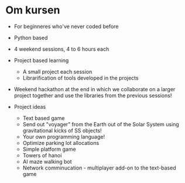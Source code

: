 # Om kursen

* For beginneres who've never coded before
* Python based
* 4 weekend sessions, 4 to 6 hours each
* Project based learning
  * A small project each session
  * Librarification of tools developed in the projects 
* Weekend hackathon at the end in which we collaborate on a larger project together and use the libraries from the previous sessions!

* Project ideas
  * Text based game
  * Send out "voyager" from the Earth out of the Solar System using gravitational kicks of SS objects!
  * Your own programming language!
  * Optimize parking lot allocations
  * Simple platform game
  * Towers of hanoi
  * AI maze walking bot
  * Network comminucation - multiplayer add-on to the text-based game
